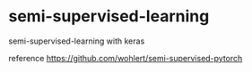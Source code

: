 # semi-supervised-learning
semi-supervised-learning with keras 

reference 
https://github.com/wohlert/semi-supervised-pytorch
